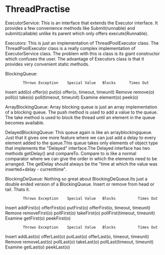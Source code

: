 ThreadPractise
==============

ExecutorService:
This is an interface that extends the Executor interface. It provides a few convenience methods like Submit(runnable) and submit(callable) 
unlike its parent which only offers execute(Runnable).

Executors:
This is just an implementation of ThreadPoolExecutor class. The ThreadPoolExecutor class is a really complex implementation
of ExecutorService class. The problem with this is class is its giant constructor which confuses the user. The advantage
of Executors class is that it provides very convenient static methods.  

BlockingQueue:


 			Throws Exception	Special Value	Blocks		Times Out
Insert			add(o)				offer(o)	put(o)		offer(o, timeout, timeunit)
Remove			remove(o)			poll(o)		take(o)		poll(timeout, timeunit)
Examine			element(o)			peek(o)	 	 


ArrayBlockingQueue:
Array blocking queue is just an array implementation of a blocking queue. The push method is used to add a value to the queue.
The take method is used to block the thread until an element in the queue becomes available.

DelayedBlockingQueue:
This queue again is like an arrayblockingqueue. Just that it gives one more feature where we can just add a delay to every element
added to the queue.This queue takes only elements of object type that implements the "Delayed" interface.The Delayed interface
has two methods getDelay() and compareTo. Compare to is like a normal comparator where we can give the order in which the elements
need to be arranged. The getDelay should always be the "time at which the value was inserted+delay - currenttime".

BlockingDeQueue:
Nothing so great about BlockingDeQueue.Its just a double ended version of a BlockingQueue. Insert or remove from head or tail.
Thats it.

			Throws Exception	Special Value	Blocks			Times Out
Insert		addFirst(o)			offerFirst(o)	putFirst(o)		offerFirst(o, timeout, timeunit)
Remove		removeFirst(o)		pollFirst(o)	takeFirst(o)	pollFirst(timeout, timeunit)
Examine		getFirst(o)			peekFirst(o)
	 	 
 			Throws Exception	Special Value	Blocks			Times Out
Insert		addLast(o)			offerLast(o)	putLast(o)		offerLast(o, timeout, timeunit)
Remove		removeLast(o)		pollLast(o)		takeLast(o)		pollLast(timeout, timeunit)
Examine		getLast(o)			peekLast(o)	 	 





